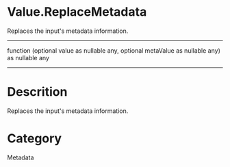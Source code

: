 ﻿# Value.ReplaceMetadata
Replaces the input's metadata information.
***
function (optional value as nullable any, optional metaValue as nullable any) as nullable any
***
# Descrition 
Replaces the input's metadata information.
# Category 
Metadata
